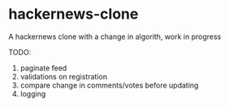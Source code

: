 # hackernews-clone
A hackernews clone with a change in algorith, work in progress

TODO:
1. paginate feed
2. validations on registration
3. compare change in comments/votes before updating
4. logging
